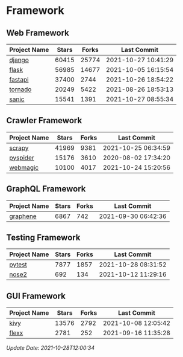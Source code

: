 # Framework

## Web Framework
| Project Name | Stars | Forks | Last Commit |
| ------------ | ----- | ----- | ----------- |
| [django](https://github.com/django/django) | 60415 | 25774 | 2021-10-27 10:41:29 |
| [flask](https://github.com/pallets/flask) | 56985 | 14677 | 2021-10-05 16:15:54 |
| [fastapi](https://github.com/tiangolo/fastapi) | 37400 | 2744 | 2021-10-26 18:54:22 |
| [tornado](https://github.com/tornadoweb/tornado) | 20249 | 5422 | 2021-08-26 18:53:13 |
| [sanic](https://github.com/sanic-org/sanic) | 15541 | 1391 | 2021-10-27 08:55:34 |

## Crawler Framework
| Project Name | Stars | Forks | Last Commit |
| ------------ | ----- | ----- | ----------- |
| [scrapy](https://github.com/scrapy/scrapy) | 41969 | 9381 | 2021-10-25 06:34:59 |
| [pyspider](https://github.com/binux/pyspider) | 15176 | 3610 | 2020-08-02 17:34:20 |
| [webmagic](https://github.com/code4craft/webmagic) | 10100 | 4017 | 2021-10-24 15:20:56 |

## GraphQL Framework
| Project Name | Stars | Forks | Last Commit |
| ------------ | ----- | ----- | ----------- |
| [graphene](https://github.com/graphql-python/graphene) | 6867 | 742 | 2021-09-30 06:42:36 |

## Testing Framework
| Project Name | Stars | Forks | Last Commit |
| ------------ | ----- | ----- | ----------- |
| [pytest](https://github.com/pytest-dev/pytest) | 7877 | 1857 | 2021-10-28 08:31:52 |
| [nose2](https://github.com/nose-devs/nose2) | 692 | 134 | 2021-10-12 11:29:16 |

## GUI Framework
| Project Name | Stars | Forks | Last Commit |
| ------------ | ----- | ----- | ----------- |
| [kivy](https://github.com/kivy/kivy) | 13576 | 2792 | 2021-10-08 12:05:42 |
| [flexx](https://github.com/flexxui/flexx) | 2781 | 252 | 2021-09-16 11:35:28 |

*Update Date: 2021-10-28T12:00:34*